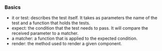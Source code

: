 ### Basics

- it or test: describes the test itself. It takes as parameters the name of the test and a function that holds the tests.
- expect: the condition that the test needs to pass. It will compare the received parameter to a matcher.
- a matcher: a function that is applied to the expected condition.
- render: the method used to render a given component.

